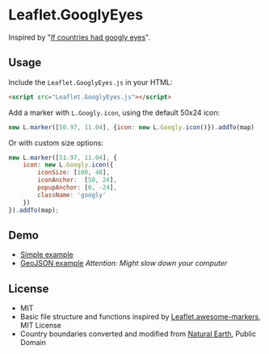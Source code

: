 # Leaflet.GooglyEyes

Inspired by "[If countries had googly eyes](https://www.reddit.com/r/mapporncirclejerk/comments/3l7j8z/if_countries_had_googly_eyes/)".

## Usage

Include the `Leaflet.GooglyEyes.js` in your HTML:
```html
<script src="Leaflet.GooglyEyes.js"></script>
```

Add a marker with `L.Googly.icon`, using the default 50x24 icon:
```javascript
new L.marker([50.97, 11.04], {icon: new L.Googly.icon()}).addTo(map)
```

Or with custom size options:
```javascript
new L.marker([51.97, 11.04], {
	icon: new L.Googly.icon({
		iconSize: [100, 48],
		iconAnchor:  [50, 24],
		popupAnchor: [0, -24],
		className: 'googly'
	})
}).addTo(map);
```

## Demo

* [Simple example](http://chk1.github.io/Leaflet.GooglyEyes/examples/simple.html)
* [GeoJSON example](http://chk1.github.io/Leaflet.GooglyEyes/examples/geojson.html) *Attention: Might slow down your computer*

## License

* MIT
* Basic file structure and functions inspired by [Leaflet.awesome-markers](https://github.com/lvoogdt/Leaflet.awesome-markers/blob/2.0/develop/dist/leaflet.awesome-markers.js), MIT License
* Country boundaries converted and modified from [Natural Earth](http://www.naturalearthdata.com/downloads/110m-cultural-vectors/), Public Domain